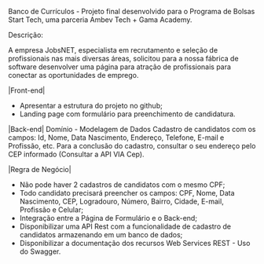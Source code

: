 Banco de Currículos - Projeto final desenvolvido para o Programa de Bolsas Start Tech, uma parceria Ambev Tech + Gama Academy.

Descrição:

A empresa JobsNET, especialista em recrutamento e seleção de profissionais nas mais diversas áreas, solicitou para a nossa fábrica de software desenvolver uma página para atração de profissionais para conectar as oportunidades de emprego.

|Front-end|
- Apresentar a estrutura do projeto no github;
- Landing page com formulário para preenchimento de candidatura.

|Back-end|
Domínio - Modelagem de Dados
Cadastro de candidatos com os campos: Id, Nome, Data Nascimento, Endereço, Telefone, E-mail e Profissão, etc. Para a conclusão do cadastro, consultar o seu endereço pelo CEP informado (Consultar a API VIA Cep).

|Regra de Negócio|
- Não pode haver 2 cadastros de candidatos com o mesmo CPF;
- Todo candidato precisará preencher os campos: CPF, Nome, Data Nascimento, CEP, Logradouro, Número, Bairro, Cidade, E-mail, Profissão e Celular;
- Integração entre a Página de Formulário e o Back-end;
- Disponibilizar uma API Rest com a funcionalidade de cadastro de candidatos armazenando em um banco de dados;
- Disponibilizar a documentação dos recursos Web Services REST - Uso do Swagger.
